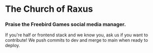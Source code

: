 # The Church of Raxus
### Praise the Freebird Games social media manager.
If you're half or frontend stack and we know you, ask us if you want to contribute! We push commits to dev and merge to main when ready to deploy.
